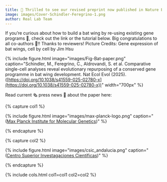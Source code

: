 ```yaml
---
title: 🎉 Thrilled to see our revised preprint now published in Nature Ecology & Evolution! 🎉
image: images/Cover-Schindler-Feregrino-1.png
author: Real Lab Team
---
```


If you’re curious about how to build a bat wing by re-using existing gene programs 🧬, check out the link or the tutorial below. Big congratulations to all co-authors 💜!! Thanks to reviewers! Picture Credits: Gene expression of bat wings, cell by cell by Jim Hsu    

{%
  include figure.html
  image="images/Fig-Bat-paper.png"
  caption="Schindler, M., Feregrino, C., Aldrovandi, S. et al. Comparative single-cell analyses reveal evolutionary repurposing of a conserved gene programme in bat wing development. Nat Ecol Evol (2025). ([https://doi.org/10.1038/s41559-025-02780-x](https://doi.org/10.1038/s41559-025-02780-x))"
  width="700px"
%}

Read current 🗞️ press news 📰 about the paper here:

{% capture col1 %}

{% include figure.html image="images/max-planck-logo.png" caption="([Max Planck Institute for Molecular Genetics](https://www.molgen.mpg.de/news-2025-flying-with-hands))" %}

{% endcapture %}

{% capture col2 %}

{% include figure.html image="images/csic_andalucia.png" caption="([Centro Superior Investagaciones Científicas](https://delegacion.andalucia.csic.es/un-estudio-revela-que-las-alas-de-los-murcielagos-se-forman-reutilizando-programas-geneticos-ya-existentes/))" %}

{% endcapture %}

{% include cols.html col1=col1 col2=col2 %} 

